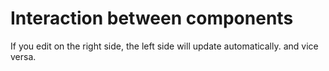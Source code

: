 # Interaction between components

If you edit on the right side, the left side will update automatically. and vice versa.

<div id="annotated-text--interaction"></div>

<script setup>
//
import { interActionBetweenComponents } from "@demo";
import { onMounted } from "vue";
import { createAnnotatedText, clearAnnotatedTextCache} from "@ghentcdh/vue-component-annotated-text";


onMounted(()=> {
    clearAnnotatedTextCache();
    interActionBetweenComponents('annotated-text--interaction')
});
</script>
